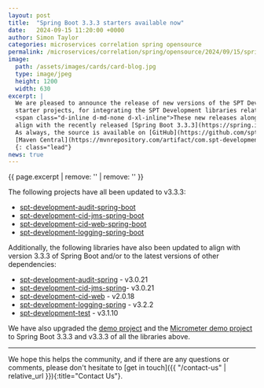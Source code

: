 ```yaml
---
layout: post
title:  "Spring Boot 3.3.3 starters available now"
date:   2024-09-15 11:20:00 +0000
author: Simon Taylor
categories: microservices correlation spring opensource
permalink: /microservices/correlation/spring/opensource/2024/09/15/spring-boot-3-3-3-starters-available-now
image:
  path: /assets/images/cards/card-blog.jpg
  type: image/jpeg
  height: 1200
  width: 630
excerpt: |
  We are pleased to announce the release of new versions of the SPT Development [Spring Boot](https://spring.io/projects/spring-boot){: target="_blank"} 
  starter projects, for integrating the SPT Development libraries related to correlation IDs, logging and auditing, into Spring Boot applications. 
  <span class="d-inline d-md-none d-xl-inline">These new releases along with new releases of some of the projects they relate to, have been updated to 
  align with the recently released [Spring Boot 3.3.3](https://spring.io/blog/2024/08/22/spring-boot-3-3-3-available-now){: target="_blank" }. 
  As always, the source is available on [GitHub](https://github.com/spt-development) and the artifacts are also available in
  [Maven Central](https://mvnrepository.com/artifact/com.spt-development) for easy inclusion in your own <em>Java</em> projects.</span>
  {: class="lead"}
news: true
---
```

{{ page.excerpt | remove: '<span class="d-inline d-md-none d-xl-inline">' | remove: '</span>' }}

The following projects have all been updated to v3.3.3:

* [spt-development-audit-spring-boot](https://github.com/spt-development/spt-development-audit-spring-boot)
* [spt-development-cid-jms-spring-boot](https://github.com/spt-development/spt-development-cid-jms-spring-boot)
* [spt-development-cid-web-spring-boot](https://github.com/spt-development/spt-development-cid-web-spring-boot)
* [spt-development-logging-spring-boot](https://github.com/spt-development/spt-development-logging-spring-boot)

Additionally, the following libraries have also been updated to align with version 3.3.3 of Spring Boot and/or to the latest versions of other 
dependencies:

* [spt-development-audit-spring](https://github.com/spt-development/spt-development-audit-spring) - v3.0.21
* [spt-development-cid-jms-spring](https://github.com/spt-development/spt-development-cid-jms-spring)- v3.0.21
* [spt-development-cid-web](https://github.com/spt-development/spt-development-cid-web) - v2.0.18
* [spt-development-logging-spring](https://github.com/spt-development/spt-development-logging-spring) - v3.2.2
* [spt-development-test](https://github.com/spt-development/spt-development-test) - v3.1.10

We have also upgraded the [demo project](https://github.com/spt-development/spt-development-demo) and the 
[Micrometer demo project](https://github.com/spt-development/spt-development-micrometer-tracing-demo) to Spring Boot 3.3.3 and v3.3.3 of all the libraries above.

---

We hope this helps the community, and if there are any questions or comments, please don't hesitate to [get in touch]({{ "/contact-us" | relative_url }}){:title="Contact Us"}.

